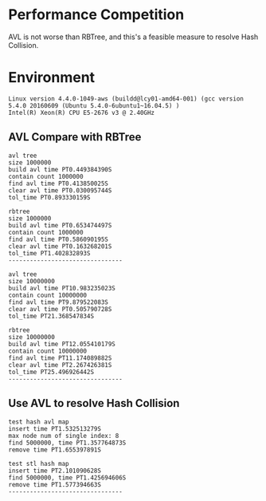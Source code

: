 # Performance Competition
AVL is not worse than RBTree, and this's a feasible measure to resolve Hash Collision.
# Environment
```
Linux version 4.4.0-1049-aws (buildd@lcy01-amd64-001) (gcc version 5.4.0 20160609 (Ubuntu 5.4.0-6ubuntu1~16.04.5) )
Intel(R) Xeon(R) CPU E5-2676 v3 @ 2.40GHz
```
## AVL Compare with RBTree
```
avl tree
size 1000000
build avl time PT0.449384390S 
contain count 1000000
find avl time PT0.413850025S 
clear avl time PT0.030095744S 
tol_time PT0.893330159S

rbtree
size 1000000
build avl time PT0.653474497S 
contain count 1000000
find avl time PT0.586090195S 
clear avl time PT0.163268201S 
tol_time PT1.402832893S
--------------------------------

avl tree
size 10000000
build avl time PT10.983235023S 
contain count 10000000
find avl time PT9.879522083S 
clear avl time PT0.505790728S 
tol_time PT21.368547834S

rbtree
size 10000000
build avl time PT12.055410179S 
contain count 10000000
find avl time PT11.174089882S 
clear avl time PT2.267426381S 
tol_time PT25.496926442S
--------------------------------
```
## Use AVL to resolve Hash Collision
```
test hash avl map
insert time PT1.532513279S
max node num of single index: 8
find 5000000, time PT1.357764873S
remove time PT1.655397891S

test stl hash map
insert time PT2.101090628S
find 5000000, time PT1.425694606S
remove time PT1.577394663S
--------------------------------
```
